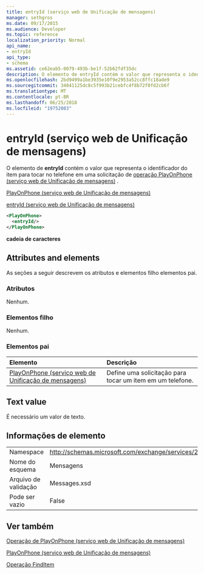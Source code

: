 ```yaml
---
title: entryId (serviço web de Unificação de mensagens)
manager: sethgros
ms.date: 09/17/2015
ms.audience: Developer
ms.topic: reference
localization_priority: Normal
api_name:
- entryId
api_type:
- schema
ms.assetid: ce62eab5-0079-493b-be1f-52b62fdf35dc
description: O elemento de entryId contém o valor que representa o identificador do item para tocar no telefone em uma solicitação do PlayOnPhone operação (serviço web de Unificação de mensagens).
ms.openlocfilehash: 2bd9499a1be3935e10f9e2953a52cc8ffc18ade9
ms.sourcegitcommit: 34041125dc8c5f993b21cebfc4f8b72f0fd2cb6f
ms.translationtype: MT
ms.contentlocale: pt-BR
ms.lasthandoff: 06/25/2018
ms.locfileid: "19752083"
---
```

# <a name="entryid-um-web-service"></a>entryId (serviço web de Unificação de mensagens)

O elemento de **entryId** contém o valor que representa o identificador do item para tocar no telefone em uma solicitação de [operação PlayOnPhone (serviço web de Unificação de mensagens)](playonphone-operation-um-web-service.md) . 
  
[PlayOnPhone (serviço web de Unificação de mensagens)](playonphone-um-web-service.md)
  
[entryId (serviço web de Unificação de mensagens)](entryid-um-web-service.md)
  
```xml
<PlayOnPhone>
  <entryId/>
</PlayOnPhone>
```

 **cadeia de caracteres**
## <a name="attributes-and-elements"></a>Attributes and elements

As seções a seguir descrevem os atributos e elementos filho elementos pai.
  
### <a name="attributes"></a>Atributos

Nenhum.
  
### <a name="child-elements"></a>Elementos filho

Nenhum.
  
### <a name="parent-elements"></a>Elementos pai

|**Elemento**|**Descrição**|
|:-----|:-----|
|[PlayOnPhone (serviço web de Unificação de mensagens)](playonphone-um-web-service.md) <br/> |Define uma solicitação para tocar um item em um telefone.  <br/> |
   
## <a name="text-value"></a>Text value

É necessário um valor de texto.
  
## <a name="element-information"></a>Informações de elemento

|||
|:-----|:-----|
|Namespace  <br/> |http://schemas.microsoft.com/exchange/services/2006/messages  <br/> |
|Nome do esquema  <br/> |Mensagens  <br/> |
|Arquivo de validação  <br/> |Messages.xsd  <br/> |
|Pode ser vazio  <br/> |False  <br/> |
   
## <a name="see-also"></a>Ver também



[Operação de PlayOnPhone (serviço web de Unificação de mensagens)](playonphone-operation-um-web-service.md)
  
[PlayOnPhone (serviço web de Unificação de mensagens)](playonphone-um-web-service.md)
  
[Operação FindItem](finditem-operation.md)

